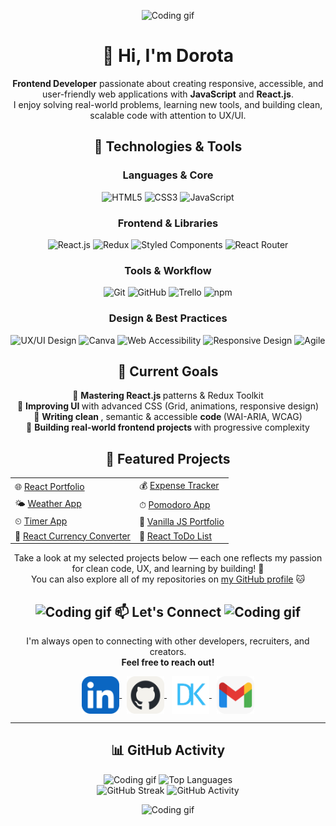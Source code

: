 <p align="center">
    <img src="https://media1.tenor.com/m/EyASgyJCDfEAAAAd/hello-world-animation.gif" height="100" alt="Coding gif" />
</p>
  
<h1 align="center">👋 Hi, I'm Dorota</h1>

<p align="center">
  <b>Frontend Developer</b> passionate about creating responsive, accessible, and user-friendly web applications with <b>JavaScript</b> and <b>React.js</b>.<br/>
  I enjoy solving real-world problems, learning new tools, and building clean, scalable code with attention to UX/UI.
</p>


<div align="center">
<h2 >🔧 Technologies & Tools</h2>

### Languages & Core
<p align="center">
  <img alt="HTML5" src="https://img.shields.io/badge/-HTML5-E34F26?logo=html5&logoColor=ffffff" />
  <img alt="CSS3" src="https://img.shields.io/badge/-CSS3-1572B6?logo=css3&logoColor=ffffff" />
  <img alt="JavaScript" src="https://img.shields.io/badge/-JavaScript-F7DF1E?logo=javascript&logoColor=black" />
</p>

### Frontend & Libraries
<p align="center">
  <img alt="React.js" src="https://img.shields.io/badge/-React.js-61DAFB?logo=react&logoColor=black" />
  <img alt="Redux" src="https://img.shields.io/badge/-Redux-764ABC?logo=redux&logoColor=white" />
  <img alt="Styled Components" src="https://img.shields.io/badge/-Styled%20Components-DB7093?logo=styled-components&logoColor=white" />
  <img alt="React Router" src="https://img.shields.io/badge/-React%20Router-CA4245?logo=react-router&logoColor=white" />
</p>

### Tools & Workflow
<p align="center">
  <img alt="Git" src="https://img.shields.io/badge/-Git-F05032?logo=git&logoColor=white" />
  <img alt="GitHub" src="https://img.shields.io/badge/-GitHub-181717?logo=github&logoColor=white" />
  <img alt="Trello" src="https://img.shields.io/badge/-Trello-0079BF?logo=trello&logoColor=white" />
  <img alt="npm" src="https://img.shields.io/badge/-npm-CB3837?logo=npm&logoColor=white" />
</p>

### Design & Best Practices
<p align="center">
  <img alt="UX/UI Design" src="https://img.shields.io/badge/-UX%2FUI-FF9A8B?logo=figma&logoColor=white" />
  <img alt="Canva" src="https://img.shields.io/badge/-Canva-FF4F00?logo=canva&logoColor=white" />
  <img alt="Web Accessibility" src="https://img.shields.io/badge/-WCAG-2F2F2F?logo=html5&logoColor=white" />
  <img alt="Responsive Design" src="https://img.shields.io/badge/-RWD-4CAF50?logo=html5&logoColor=white" />
  <img alt="Agile" src="https://img.shields.io/badge/-Agile%20%26%20Scrum-FF9800?logo=scrum&logoColor=white" />
</p>
</div>


<h2 align="center">🎯 Current Goals</h2>

<p align="center">
📘 <strong> Mastering React.js </strong> patterns & Redux Toolkit  <br />
🎨 <strong> Improving UI </strong> with advanced CSS (Grid, animations, responsive design)  <br />
🧼 <strong> Writing clean </strong>, semantic & accessible <strong> code </strong> (WAI-ARIA, WCAG)  <br />
🚀 <strong> Building real-world frontend projects </strong> with progressive complexity <br />
</p>

<div align="center">
<h2>🚀 Featured Projects</h2>

<table>
  <tbody>
    <tr>
      <td>🌐 <a href="https://github.com/Dor-Ka/frontend-react-portfolio">React Portfolio</a></td>
      <td>💰 <a href="https://github.com/Dor-Ka/frontend-react-expense-tracker">Expense Tracker</a></td>
    </tr>
    <tr>
      <td>🌤 <a href="https://github.com/Dor-Ka/frontend-vanilla-js-weather-app">Weather App</a></td>
      <td>⏱ <a href="https://github.com/Dor-Ka/frontend-vanilla-js-pomodoro-app">Pomodoro App</a></td>
    </tr>
    <tr>
      <td>⏲ <a href="https://github.com/Dor-Ka/frontend-vanilla-js-timer-app">Timer App</a></td>
      <td>📁 <a href="https://github.com/Dor-Ka/frontend-vanilla-js-portfolio">Vanilla JS Portfolio</a></td>
    </tr>
    <tr>
      <td>💱 <a href="https://github.com/Dor-Ka/frontend-youcode-react-currency-converter">React Currency Converter</a></td>
      <td>📝 <a href="https://github.com/Dor-Ka/frontend-youcode-react-todolist">React ToDo List</a></td>
    </tr>
  </tbody>
</table>

<p align="center">
  Take a look at my selected projects below — each one reflects my passion for clean code, UX, and learning by building! 🚀<br />
  You can also explore all of my repositories on <a href="https://github.com/Dor-Ka?tab=repositories">my GitHub profile</a> 🐱
</p>
</div>


<h2 align="center">
    <img src="https://media.tenor.com/6oWcNgJ5EKMAAAAj/paper-plane-flying.gif"  height="50" alt="Coding gif"/> 
    📫 Let's Connect 
    <img src="https://media.tenor.com/6oWcNgJ5EKMAAAAj/paper-plane-flying.gif"  height="50" alt="Coding gif"/> 
</h2>

<p align="center">
     I'm always open to connecting with other developers, recruiters, and creators.<br/>
    <strong> Feel free to reach out! </strong> <br/>
</p>

<p align="center">
    <a href="https://www.linkedin.com/in/d-karpinska/">
    <img align="center" src="https://raw.githubusercontent.com/tandpfun/skill-icons/65dea6c4eaca7da319e552c09f4cf5a9a8dab2c8/icons/LinkedIn.svg" height="60" />
  </a>
  &nbsp;
  <a href="https://github.com/Dor-Ka">
    <img align="center" src="https://raw.githubusercontent.com/tandpfun/skill-icons/65dea6c4eaca7da319e552c09f4cf5a9a8dab2c8/icons/Github-Light.svg" height="60" />
  </a>
    &nbsp;
  <a href="https://dor-ka.github.io/frontend-react-portfolio/">
    <img align="center" src="https://raw.githubusercontent.com/Dor-Ka/Dor-Ka/main/dk-logo.png" height="60" alt="DK Logo" title="My Portfolio"/>
  </a>
    &nbsp;
  <a href="mailto:dorotakarpinska.dev@gmail.com">
    <img align="center" src="https://raw.githubusercontent.com/tandpfun/skill-icons/65dea6c4eaca7da319e552c09f4cf5a9a8dab2c8/icons/Gmail-Light.svg" height="60" />
  </a>
</p>

---

<h2 align="center">📊 GitHub Activity</h2>

<p align="center">
  <img src="https://media0.giphy.com/media/v1.Y2lkPTc5MGI3NjExZ2xwdnM1NGc5MjVkZTk1cG44ZjJuaXZ0OXFrejVlYmk0NDBkbjFiciZlcD12MV9pbnRlcm5hbF9naWZfYnlfaWQmY3Q9Zw/du3J3cXyzhj75IOgvA/giphy.gif" height="140" alt="Coding gif" />
  <img src="https://github-readme-stats.vercel.app/api/top-langs/?username=Dor-Ka&layout=compact&theme=radical" alt="Top Languages" /> <br/>
    
  <img src="https://github-readme-streak-stats.herokuapp.com/?user=Dor-Ka&theme=radical" alt="GitHub Streak" />
  <img src="https://github-readme-stats.vercel.app/api?username=Dor-Ka&show_icons=true&theme=radical" alt="GitHub Activity" /> 
</p>

<p align="center">
  <img src="https://media3.giphy.com/media/v1.Y2lkPTc5MGI3NjExeHB6cjF4dmk2d2tpNmx0ZXk5Y3Z2emJ0YjExNmxlNXllNWp5ajltdSZlcD12MV9pbnRlcm5hbF9naWZfYnlfaWQmY3Q9Zw/qgQUggAC3Pfv687qPC/giphy.gif"  alt="Coding gif" />
</p>
